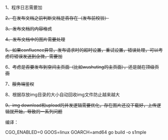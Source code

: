 1、程序日志需要加

~~2、在发布文档之前判断文档是否存在（发布前校验）~~

~~3、发布文档的内容格式~~

~~4、发布文档中的图片需要处理~~

~~5、如果confluence异常，发布请求时的超时设置，重试设置，错误处理，可以考虑将错误发送到企微，需要加~~

6、~~考虑是否要发布到空间主页面（比如wushuting的主页面），还是就在顶级页面~~

7、~~服务端鉴权~~

8、根据存放img目录的大小自动回收img文件防止越来越大

~~9、img download和upload的并发逻辑需要优化，存在图片还没下载好，上传逻辑就开始，导致的一系列问题~~

编译：

CGO_ENABLED=0 GOOS=linux GOARCH=amd64 go build -o s1mple